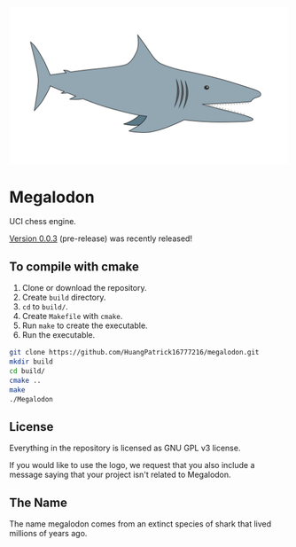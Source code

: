 ![logo](https://raw.githubusercontent.com/HuangPatrick16777216/megalodon/main/logo/logo_widescreen_light.png)

# Megalodon

UCI chess engine.

[Version 0.0.3][latest] (pre-release) was recently released!

## To compile with cmake

1. Clone or download the repository.
2. Create `build` directory.
3. `cd` to `build/`.
4. Create `Makefile` with `cmake`.
5. Run `make` to create the executable.
6. Run the executable.

``` bash
git clone https://github.com/HuangPatrick16777216/megalodon.git
mkdir build
cd build/
cmake ..
make
./Megalodon
```

## License

Everything in the repository is licensed as GNU GPL v3 license.

If you would like to use the logo, we request that you also include a message
saying that your project isn't related to Megalodon.

## The Name

The name megalodon comes from an extinct species of shark that lived millions of years ago.

[latest]: https://github.com/HuangPatrick16777216/megalodon/releases/latest
